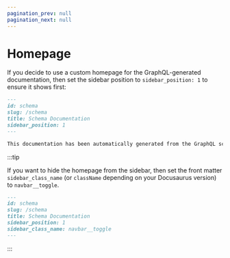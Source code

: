 ```yaml
---
pagination_prev: null
pagination_next: null
---
```


# Homepage

If you decide to use a custom homepage for the GraphQL-generated documentation, then set the sidebar position to `sidebar_position: 1` to ensure it shows first:

```markdown title="schema.md"
---
id: schema
slug: /schema
title: Schema Documentation
sidebar_position: 1
---

This documentation has been automatically generated from the GraphQL schema.
```

:::tip

If you want to hide the homepage from the sidebar, then set the front matter `sidebar_class_name` (or `className` depending on your Docusaurus version) to `navbar__toggle`.

```markdown {6} title="schema.md"
---
id: schema
slug: /schema
title: Schema Documentation
sidebar_position: 1
sidebar_class_name: navbar__toggle
---
```

:::
